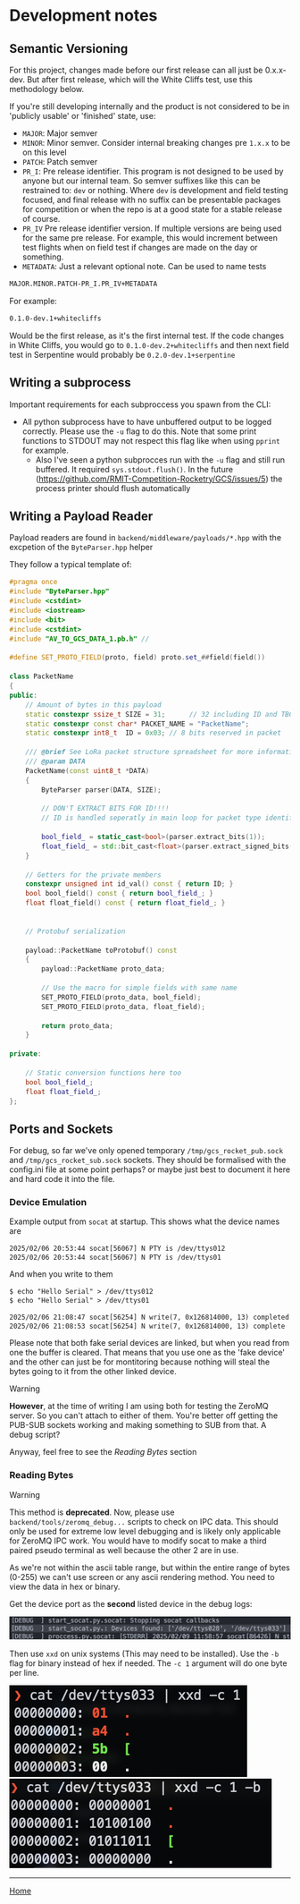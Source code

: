 
# Development notes

## Semantic Versioning

For this project, changes made before our first release can all just be 0.x.x-dev. But after first release, which will the White Cliffs test, use this methodology below.

If you're still developing internally and the product is not considered to be in 'publicly usable' or 'finished' state, use:

- `MAJOR`: Major semver 
- `MINOR`: Minor semver. Consider internal breaking changes pre `1.x.x` to be on this level
- `PATCH`: Patch semver
- `PR_I`: Pre release identifier. This program is not designed to be used by anyone but our internal team. So semver suffixes like this can be restrained to: `dev` or nothing. Where `dev` is development and field testing focused, and final release with no suffix can be presentable packages for competition or when the repo is at a good state for a stable release of course.
- `PR_IV` Pre release identifier version. If multiple versions are being used for the same pre release. For example, this would increment between test flights when on field test if changes are made on the day or something.
- `METADATA`: Just a relevant optional note. Can be used to name tests

```txt
MAJOR.MINOR.PATCH-PR_I.PR_IV+METADATA
```

For example:

```txt
0.1.0-dev.1+whitecliffs
```

Would be the first release, as it's the first internal test. If the code changes in White Cliffs, you would go to `0.1.0-dev.2+whitecliffs` and then next field test in Serpentine would probably be `0.2.0-dev.1+serpentine`


## Writing a subprocess

Important requirements for each subproccess you spawn from the CLI:

- All python subprocess have to have unbuffered output to be logged correctly. Please use the `-u` flag to do this. Note that some print functions to STDOUT may not respect this flag like when using `pprint` for example. 
    - Also I've seen a python subprocces run with the `-u` flag and still run buffered. It required `sys.stdout.flush()`. In the future (https://github.com/RMIT-Competition-Rocketry/GCS/issues/5) the process printer should flush automatically

## Writing a Payload Reader

Payload readers are found in `backend/middleware/payloads/*.hpp` with the excpetion of the `ByteParser.hpp` helper

They follow a typical template of:

```cpp
#pragma once
#include "ByteParser.hpp"
#include <cstdint>
#include <iostream>
#include <bit>
#include <cstdint>
#include "AV_TO_GCS_DATA_1.pb.h" //

#define SET_PROTO_FIELD(proto, field) proto.set_##field(field())

class PacketName
{
public:
    // Amount of bytes in this payload
    static constexpr ssize_t SIZE = 31;      // 32 including ID and TBC byte
    static constexpr const char* PACKET_NAME = "PacketName";
    static constexpr int8_t  ID = 0x03; // 8 bits reserved in packet

    /// @brief See LoRa packet structure spreadsheet for more information.
    /// @param DATA
    PacketName(const uint8_t *DATA)
    {
        ByteParser parser(DATA, SIZE);

        // DON'T EXTRACT BITS FOR ID!!!!
        // ID is handled seperatly in main loop for packet type identification

        bool_field_ = static_cast<bool>(parser.extract_bits(1));
        float_field_ = std::bit_cast<float>(parser.extract_signed_bits(32));
    }

    // Getters for the private members
    constexpr unsigned int id_val() const { return ID; }
    bool bool_field() const { return bool_field_; }
    float float_field() const { return float_field_; }


    // Protobuf serialization

    payload::PacketName toProtobuf() const
    {
        payload::PacketName proto_data;

        // Use the macro for simple fields with same name
        SET_PROTO_FIELD(proto_data, bool_field);
        SET_PROTO_FIELD(proto_data, float_field);

        return proto_data;
    }

private:
    
    // Static conversion functions here too
    bool bool_field_;
    float float_field_;
};
```

## Ports and Sockets

For debug, so far we've only opened temporary `/tmp/gcs_rocket_pub.sock` and `/tmp/gcs_rocket_sub.sock` sockets. They should be formalised with the config.ini file at some point perhaps? or maybe just best to document it here and hard code it into the file. 

### Device Emulation 

Example output from `socat` at startup. This shows what the device names are

```terminal
2025/02/06 20:53:44 socat[56067] N PTY is /dev/ttys012
2025/02/06 20:53:44 socat[56067] N PTY is /dev/ttys01
```

And when you write to them

```terminal
$ echo "Hello Serial" > /dev/ttys012
$ echo "Hello Serial" > /dev/ttys01
```
```terminal
2025/02/06 21:08:47 socat[56254] N write(7, 0x126814000, 13) completed
2025/02/06 21:08:53 socat[56254] N write(7, 0x126814000, 13) complete
```

Please note that both fake serial devices are linked, but when you read from one the buffer is cleared. That means that you use one as the 'fake device' and the other can just be for montitoring because nothing will steal the bytes going to it from the other linked device. 

> [!WARNING]
> **However**, at the time of writing I am using both for testing the ZeroMQ server. So you can't attach to either of them. You're better off getting the PUB-SUB sockets working and making something to SUB from that. A debug script?
>
> Anyway, feel free to see the *Reading Bytes* section

### Reading Bytes

> [!WARNING]
> This method is **deprecated**. Now, please use `backend/tools/zeromq_debug...` scripts to check on IPC data. 
> This should only be used for extreme low level debugging and is likely only applicable for ZeroMQ IPC work. You would have to modify socat to make a third paired pseudo terminal as well because the other 2 are in use.

As we're not within the ascii table range, but within the entire range of bytes (0-255) we can't use screen or any ascii rendering method. You need to view the data in hex or binary.

Get the device port as the **second** listed device in the debug logs:

![socat device parsing output](./assets/socatDeviceParse.png)

Then use `xxd` on unix systems (This may need to be installed). Use the `-b` flag for binary instead of hex if needed. The `-c 1` argument will do one byte per line. 

![xxdOutput1](./assets/xxdOutput1.png)
![xxdOutput1binary](./assets/xxdOutput1binary.png)

---

[Home](../README.md)